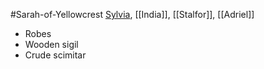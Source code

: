 #Sarah-of-Yellowcrest
[Sylvia](Sylvia.md), [[India]], [[Stalfor]], [[Adriel]]

-   Robes
-   Wooden sigil
-   Crude scimitar